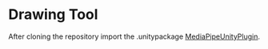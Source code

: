 # Drawing Tool
After cloning the repository import the .unitypackage [MediaPipeUnityPlugin](https://github.com/homuler/MediaPipeUnityPlugin#hammer_and_wrench-installation).

